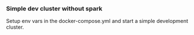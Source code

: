 ### Simple dev cluster without spark


Setup env vars in the docker-compose.yml and start a simple development cluster.